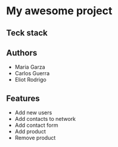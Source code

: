 # My awesome project

## Teck stack

## Authors

- Maria Garza
- Carlos Guerra
- Eliot Rodrigo

## Features

- Add new users
- Add contacts to network
- Add contact form
- Add product
- Remove product

